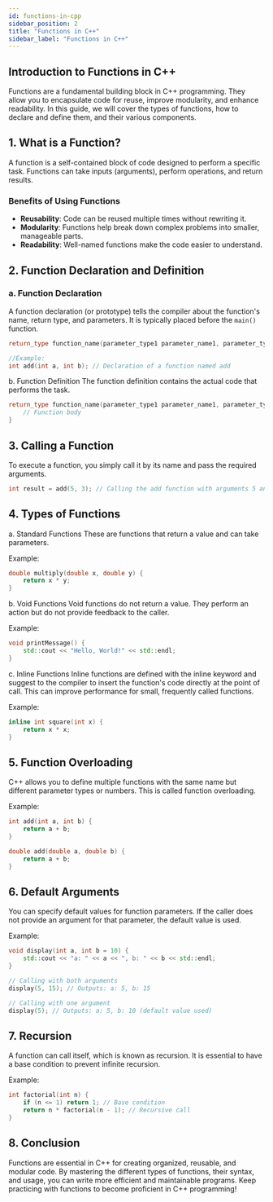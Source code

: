 ```yaml
---
id: functions-in-cpp
sidebar_position: 2
title: "Functions in C++"
sidebar_label: "Functions in C++"
---
```


## Introduction to Functions in C++

Functions are a fundamental building block in C++ programming. They allow you to encapsulate code for reuse, improve modularity, and enhance readability. In this guide, we will cover the types of functions, how to declare and define them, and their various components.

## 1. What is a Function?

A function is a self-contained block of code designed to perform a specific task. Functions can take inputs (arguments), perform operations, and return results.

### Benefits of Using Functions

- **Reusability**: Code can be reused multiple times without rewriting it.
- **Modularity**: Functions help break down complex problems into smaller, manageable parts.
- **Readability**: Well-named functions make the code easier to understand.

## 2. Function Declaration and Definition

### a. Function Declaration

A function declaration (or prototype) tells the compiler about the function's name, return type, and parameters. It is typically placed before the `main()` function.

```cpp
return_type function_name(parameter_type1 parameter_name1, parameter_type2 parameter_name2);

//Example: 
int add(int a, int b); // Declaration of a function named add
```

b. Function Definition
The function definition contains the actual code that performs the task.

```cpp
return_type function_name(parameter_type1 parameter_name1, parameter_type2 parameter_name2) {
    // Function body
}

```
## 3. Calling a Function
To execute a function, you simply call it by its name and pass the required arguments.

```cpp
int result = add(5, 3); // Calling the add function with arguments 5 and 3
```
## 4. Types of Functions
a. Standard Functions
These are functions that return a value and can take parameters.

Example:
```cpp
double multiply(double x, double y) {
    return x * y;
}

```
b. Void Functions
Void functions do not return a value. They perform an action but do not provide feedback to the caller.

Example:


```cpp
void printMessage() {
    std::cout << "Hello, World!" << std::endl;
}
```

c. Inline Functions
Inline functions are defined with the inline keyword and suggest to the compiler to insert the function's code directly at the point of call. This can improve performance for small, frequently called functions.

Example:

```cpp
inline int square(int x) {
    return x * x;
}
```
## 5. Function Overloading
C++ allows you to define multiple functions with the same name but different parameter types or numbers. This is called function overloading.

Example:

```cpp
int add(int a, int b) {
    return a + b;
}

double add(double a, double b) {
    return a + b;
}
```
## 6. Default Arguments
You can specify default values for function parameters. If the caller does not provide an argument for that parameter, the default value is used.

Example:

```cpp
void display(int a, int b = 10) {
    std::cout << "a: " << a << ", b: " << b << std::endl;
}

// Calling with both arguments
display(5, 15); // Outputs: a: 5, b: 15

// Calling with one argument
display(5); // Outputs: a: 5, b: 10 (default value used)
```
## 7. Recursion
A function can call itself, which is known as recursion. It is essential to have a base condition to prevent infinite recursion.

Example:

```cpp
int factorial(int n) {
    if (n <= 1) return 1; // Base condition
    return n * factorial(n - 1); // Recursive call
}
```

## 8. Conclusion
Functions are essential in C++ for creating organized, reusable, and modular code. By mastering the different types of functions, their syntax, and usage, you can write more efficient and maintainable programs. Keep practicing with functions to become proficient in C++ programming!

